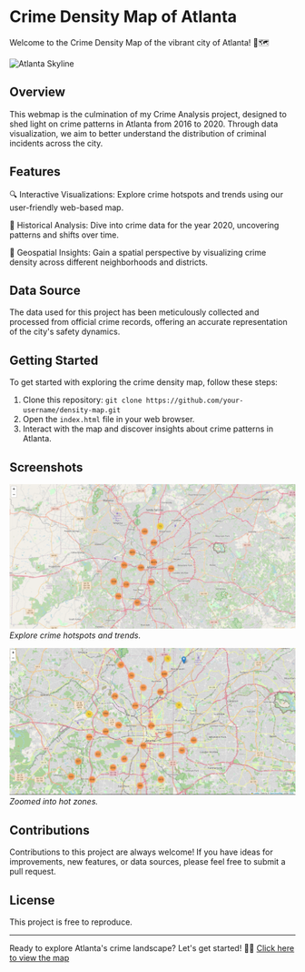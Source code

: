 # Crime Density Map of Atlanta

Welcome to the Crime Density Map of the vibrant city of Atlanta! 🌆🗺️

![Atlanta Skyline](https://i0.wp.com/rambleatlanta.com/wp-content/uploads/2022/06/atlanta-skyline-daytime.jpg?w=1920&ssl=1)

## Overview

This webmap is the culmination of my Crime Analysis project, designed to shed light on crime patterns in Atlanta from 2016 to 2020. Through data visualization, we aim to better understand the distribution of criminal incidents across the city.

## Features

🔍 Interactive Visualizations: Explore crime hotspots and trends using our user-friendly web-based map.

📅 Historical Analysis: Dive into crime data for the year 2020, uncovering patterns and shifts over time.

📍 Geospatial Insights: Gain a spatial perspective by visualizing crime density across different neighborhoods and districts.

## Data Source

The data used for this project has been meticulously collected and processed from official crime records, offering an accurate representation of the city's safety dynamics.

## Getting Started

To get started with exploring the crime density map, follow these steps:

1. Clone this repository: `git clone https://github.com/your-username/density-map.git`
2. Open the `index.html` file in your web browser.
3. Interact with the map and discover insights about crime patterns in Atlanta.

## Screenshots

![Screenshot 1](shot2.png)
_Explore crime hotspots and trends._

![Screenshot 2](shot1.png)
_Zoomed into hot zones._

## Contributions

Contributions to this project are always welcome! If you have ideas for improvements, new features, or data sources, please feel free to submit a pull request.

## License

This project is free to reproduce.

---

Ready to explore Atlanta's crime landscape? Let's get started! 🚀🔦   [Click here to view the map](https://atl-crime.streamlit.app/)
